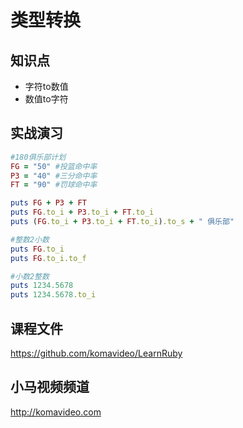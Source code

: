类型转换
=======

## 知识点

* 字符to数值
* 数值to字符

## 实战演习

~~~ruby
#180俱乐部计划
FG = "50" #投篮命中率
P3 = "40" #三分命中率
FT = "90" #罚球命中率

puts FG + P3 + FT
puts FG.to_i + P3.to_i + FT.to_i
puts (FG.to_i + P3.to_i + FT.to_i).to_s + " 俱乐部"

#整数2小数
puts FG.to_i
puts FG.to_i.to_f

#小数2整数
puts 1234.5678
puts 1234.5678.to_i
~~~

## 课程文件

https://github.com/komavideo/LearnRuby

## 小马视频频道

http://komavideo.com
